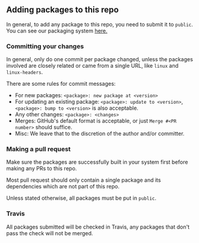 ## Adding packages to this repo

In general, to add any package to this repo, you need to submit it to
`public`. You can see our packaging system
[here.](https://kissx.github.io/pages/package-system)

### Committing your changes

In general, only do one commit per package changed, unless the packages involved are closely related or came from a single URL, like `linux` and `linux-headers`.

There are some rules for commit messages:

* For new packages: `<package>: new package at <version>`
* For updating an existing package: `<package>: update to <version>`, `<package>: bump to <version>` is also acceptable.
* Any other changes: `<package>: <changes>`
* Merges: GitHub's default format is acceptable, or just `Merge #<PR number>` should suffice.
* Misc: We leave that to the discretion of the author and/or committer.

### Making a pull request

Make sure the packages are successfully built in your system first before making any PRs to this repo.

Most pull request should only contain a single package and its dependencies which are not part of this repo.

Unless stated otherwise, all packages must be put in `public`.

### Travis

All packages submitted will be checked in Travis, any packages that don't pass the check will not be merged.
